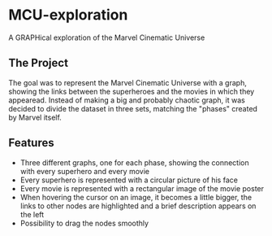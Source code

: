# MCU-exploration
 A GRAPHical exploration of the Marvel Cinematic Universe

## The Project
The goal was to represent the Marvel Cinematic Universe with a graph, showing the links between the superheroes and the movies in which they appearead. Instead of making a big and probably chaotic graph, it was decided to divide the dataset in three sets, matching the "phases" created by Marvel itself.

## Features
* Three different graphs, one for each phase, showing the connection with every superhero and every movie
 * Every superhero is represented with a circular picture of his face
 * Every movie is represented with a rectangular image of the movie poster
* When hovering the cursor on an image, it becomes a little bigger, the links to other nodes are highlighted and a brief description appears on the left
* Possibility to drag the nodes smoothly
